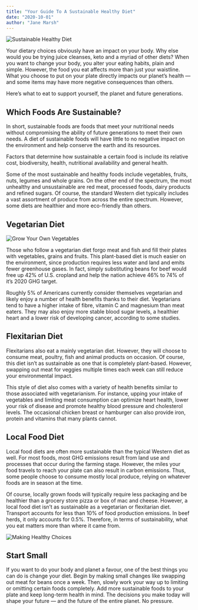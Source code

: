 ```yaml
---
title: "Your Guide To A Sustainable Healthy Diet"
date: "2020-10-01"
author: "Jane Marsh"
---
```

![Sustainable Healthy Diet](https://artofhealthyliving.com/wp-content/uploads/2020/11/sustainable-healthy-diet.jpg)

Your dietary choices obviously have an impact on your body. Why else would you be trying juice cleanses, keto and a myriad of other diets? When you want to change your body, you alter your eating habits, plain and simple. However, the food you eat affects more than just your waistline. What you choose to put on your plate directly impacts our planet’s health — and some items may have more negative consequences than others.

Here’s what to eat to support yourself, the planet and future generations.

## Which Foods Are Sustainable?

In short, sustainable foods are foods that meet your nutritional needs without compromising the ability of future generations to meet their own needs. A diet of sustainable foods will have little to no negative impact on the environment and help conserve the earth and its resources.

Factors that determine how sustainable a certain food is include its relative cost, biodiversity, health, nutritional availability and general health.

Some of the most sustainable and healthy foods include vegetables, fruits, nuts, legumes and whole grains. On the other end of the spectrum, the most unhealthy and unsustainable are red meat, processed foods, dairy products and refined sugars. Of course, the standard Western diet typically includes a vast assortment of produce from across the entire spectrum. However, some diets are healthier and more eco-friendly than others.

## Vegetarian Diet

![Grow Your Own Vegetables](https://artofhealthyliving.com/wp-content/uploads/2020/09/grow-your-own-vegetables.jpg)

Those who follow a vegetarian diet forgo meat and fish and fill their plates with vegetables, grains and fruits. This plant-based diet is much easier on the environment, since production requires less water and land and emits fewer greenhouse gases. In fact, simply substituting beans for beef would free up 42% of U.S. cropland and help the nation achieve 46% to 74% of it’s 2020 GHG target.

Roughly 5% of Americans currently consider themselves vegetarian and likely enjoy a number of health benefits thanks to their diet. Vegetarians tend to have a higher intake of fibre, vitamin C and magnesium than meat eaters. They may also enjoy more stable blood sugar levels, a healthier heart and a lower risk of developing cancer, according to some studies.

## Flexitarian Diet

Flexitarians also eat a mainly vegetarian diet. However, they will choose to consume meat, poultry, fish and animal products on occasion. Of course, this diet isn’t as sustainable as one that is completely plant-based. However, swapping out meat for veggies multiple times each week can still reduce your environmental impact.

This style of diet also comes with a variety of health benefits similar to those associated with vegetarianism. For instance, upping your intake of vegetables and limiting meat consumption can optimize heart health, lower your risk of disease and promote healthy blood pressure and cholesterol levels. The occasional chicken breast or hamburger can also provide iron, protein and vitamins that many plants cannot.

## Local Food Diet

Local food diets are often more sustainable than the typical Western diet as well. For most foods, most GHG emissions result from land use and processes that occur during the farming stage. However, the miles your food travels to reach your plate can also result in carbon emissions. Thus, some people choose to consume mostly local produce, relying on whatever foods are in season at the time.

Of course, locally grown foods will typically require less packaging and be healthier than a grocery store pizza or box of mac and cheese. However, a local food diet isn’t as sustainable as a vegetarian or flexitarian diet. Transport accounts for less than 10% of food production emissions. In beef herds, it only accounts for 0.5%. Therefore, in terms of sustainability, what you eat matters more than where it came from.

![Making Healthy Choices](https://artofhealthyliving.com/wp-content/uploads/2020/01/making-healthy-food-choices.jpg)

## Start Small

If you want to do your body and planet a favour, one of the best things you can do is change your diet. Begin by making small changes like swapping out meat for beans once a week. Then, slowly work your way up to limiting or omitting certain foods completely. Add more sustainable foods to your plate and keep long-term health in mind. The decisions you make today will shape your future — and the future of the entire planet. No pressure.
